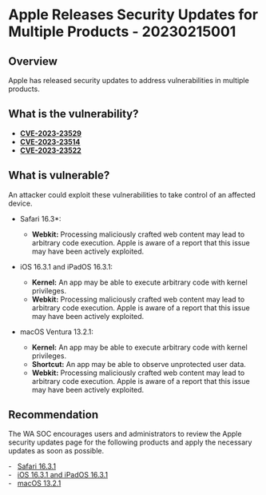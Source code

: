 # Apple Releases Security Updates for Multiple Products - 20230215001

## Overview
Apple has released security updates to address vulnerabilities in multiple products. 

## What is the vulnerability?
- [**CVE-2023-23529**](https://cve.mitre.org/cgi-bin/cvename.cgi?name=CVE-2023-23529)
- [**CVE-2023-23514**](https://cve.mitre.org/cgi-bin/cvename.cgi?name=CVE-2023-23514)
- [**CVE-2023-23522**](https://cve.mitre.org/cgi-bin/cvename.cgi?name=CVE-2023-23522)

## What is vulnerable? 
An attacker could exploit these vulnerabilities to take control of an affected device.
 - Safari 16.3*:
   - **Webkit:** Processing maliciously crafted web content may lead to arbitrary code execution. Apple is aware of a report that this issue may have been actively exploited.

- iOS 16.3.1 and iPadOS 16.3.1:
  - **Kernel:** An app may be able to execute arbitrary code with kernel privileges.
  - **Webkit:** Processing maliciously crafted web content may lead to arbitrary code execution. Apple is aware of a report that this issue may have been actively exploited.
  
- macOS Ventura 13.2.1:
    - **Kernel:** An app may be able to execute arbitrary code with kernel privileges.
    - **Shortcut:** An app may be able to observe unprotected user data.
    - **Webkit:** Processing maliciously crafted web content may lead to arbitrary code execution. Apple is aware of a report that this issue may have been actively exploited.
## Recommendation
The WA SOC encourages users and administrators to review the Apple security updates page for the following products and apply the necessary updates as soon as possible.

-   [Safari 16.3.1](https://support.apple.com/kb/HT213638)\
-   [iOS 16.3.1 and iPadOS 16.3.1](https://support.apple.com/kb/HT213635)\
-   [macOS 13.2.1](https://support.apple.com/kb/HT213633)

